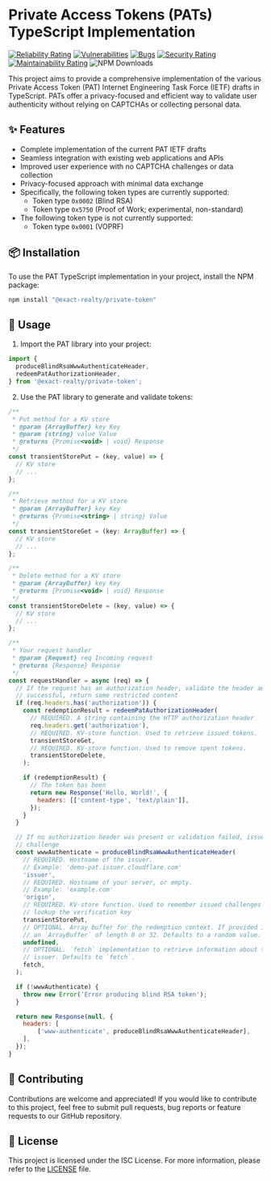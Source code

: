 # Private Access Tokens (PATs) TypeScript Implementation

 [![Reliability Rating](https://sonarcloud.io/api/project_badges/measure?project=Exact-Realty_ts-privacypass&metric=reliability_rating)](https://sonarcloud.io/summary/new_code?id=Exact-Realty_ts-privacypass)
 [![Vulnerabilities](https://sonarcloud.io/api/project_badges/measure?project=Exact-Realty_ts-privacypass&metric=vulnerabilities)](https://sonarcloud.io/summary/new_code?id=Exact-Realty_ts-privacypass)
 [![Bugs](https://sonarcloud.io/api/project_badges/measure?project=Exact-Realty_ts-privacypass&metric=bugs)](https://sonarcloud.io/summary/new_code?id=Exact-Realty_ts-privacypass)
 [![Security Rating](https://sonarcloud.io/api/project_badges/measure?project=Exact-Realty_ts-privacypass&metric=security_rating)](https://sonarcloud.io/summary/new_code?id=Exact-Realty_ts-privacypass)
 [![Maintainability Rating](https://sonarcloud.io/api/project_badges/measure?project=Exact-Realty_ts-privacypass&metric=sqale_rating)](https://sonarcloud.io/summary/new_code?id=Exact-Realty_ts-privacypass)
 ![NPM Downloads](https://img.shields.io/npm/dw/@exact-realty/privacy-pass?style=flat-square)

This project aims to provide a comprehensive implementation of the various
Private Access Token (PAT) Internet Engineering Task Force (IETF) drafts in
TypeScript. PATs offer a privacy-focused and efficient way to validate user
authenticity without relying on CAPTCHAs or collecting personal data.

## ✨ Features

- Complete implementation of the current PAT IETF drafts
- Seamless integration with existing web applications and APIs
- Improved user experience with no CAPTCHA challenges or data collection
- Privacy-focused approach with minimal data exchange
- Specifically, the following token types are currently supported:
  * Token type `0x0002` (Blind RSA)
  * Token type `0x5750` (Proof of Work; experimental, non-standard)
- The following token type is not currently supported:
  * Token type `0x0001` (VOPRF)

## 📦 Installation

To use the PAT TypeScript implementation in your project, install the NPM
package:

```sh
npm install "@exact-realty/private-token"
```

## 🚀 Usage

1. Import the PAT library into your project:

```js
import {
  produceBlindRsaWwwAuthenticateHeader,
  redeemPatAuthorizationHeader,
} from '@exact-realty/private-token';
```

2. Use the PAT library to generate and validate tokens:

```js
/**
 * Put method for a KV store
 * @param {ArrayBuffer} key Key
 * @param {string} value Value
 * @returns {Promise<void> | void} Response
 */
const transientStorePut = (key, value) => {
  // KV store
  // ...
};

/**
 * Retrieve method for a KV store
 * @param {ArrayBuffer} key Key
 * @returns {Promise<string> | string} Value
 */
const transientStoreGet = (key: ArrayBuffer) => {
  // KV store
  // ...
};

/**
 * Delete method for a KV store
 * @param {ArrayBuffer} key Key
 * @returns {Promise<void> | void} Response
 */
const transientStoreDelete = (key, value) => {
  // KV store
  // ...
};

/**
 * Your request handler
 * @param {Request} req Incoming request
 * @returns {Response} Response
 */
const requestHandler = async (req) => {
  // If the request has an authorization header, validate the header and, if
  // successful, return some restricted content
  if (req.headers.has('authorization')) {
    const redemptionResult = redeemPatAuthorizationHeader(
      // REQUIRED. A string containing the HTTP authorization header
      req.headers.get('authorization'),
      // REQUIRED. KV-store function. Used to retrieve issued tokens.
      transientStoreGet,
      // REQUIRED. KV-store function. Used to remove spent tokens.
      transientStoreDelete,
    );

    if (redemptionResult) {
      // The token has been 
      return new Response('Hello, World!', {
        headers: [['content-type', 'text/plain']],
      });
    }
  }

  // If no authorization header was present or validation failed, issue a
  // challenge
  const wwwAuthenticate = produceBlindRsaWwwAuthenticateHeader(
    // REQUIRED. Hostname of the issuer.
    // Example: 'demo-pat.issuer.cloudflare.com'
    'issuer',
    // REQUIRED. Hostname of your server, or empty.
    // Example: 'example.com'
    'origin',
    // REQUIRED. KV-store function. Used to remember issued challenges and
    // lookup the verification key
    transientStorePut,
    // OPTIONAL. Array buffer for the redemption context. If provided it must be
    // an `ArrayBuffer` of length 0 or 32. Defaults to a random value.
    undefined,
    // OPTIONAL. `fetch` implementation to retrieve information about the
    // issuer. Defaults to `fetch`.
    fetch,
  );

  if (!wwwAuthenticate) {
    throw new Error('Error producing blind RSA token');
  }

  return new Response(null, {
    headers: [
        ['www-authenticate', produceBlindRsaWwwAuthenticateHeader],
    ],
  });
}
```

## 🤝 Contributing

Contributions are welcome and appreciated! If you would like to contribute to
this project, feel free to submit pull requests, bug reports or feature requests
to our GitHub repository.

## 📄 License

This project is licensed under the ISC License. For more information, please
refer to the [LICENSE](LICENSE) file.
